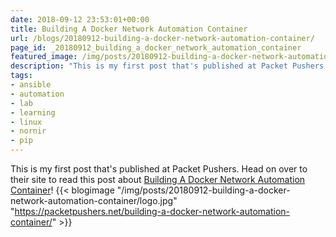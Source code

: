 ```yaml
---
date: 2018-09-12 23:53:01+00:00
title: Building A Docker Network Automation Container
url: /blogs/20180912-building-a-docker-network-automation-container/
page_id: _20180912_building_a_docker_network_automation_container
featured_image: /img/posts/20180912-building-a-docker-network-automation-container/logo.jpg
description: "This is my first post that's published at Packet Pushers. Head on over to their site to read this post"
tags:
- ansible
- automation
- lab
- learning
- linux
- nornir
- pip
---
```


This is my first post that's published at Packet Pushers. Head on over to their site to read this post about [Building A Docker Network Automation Container](https://packetpushers.net/building-a-docker-network-automation-container/)!
{{< blogimage "/img/posts/20180912-building-a-docker-network-automation-container/logo.jpg" "https://packetpushers.net/building-a-docker-network-automation-container/" >}}
